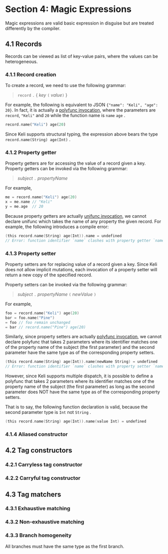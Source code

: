 # Section 4: Magic Expressions

Magic expressions are valid basic expression in disguise but are treated differently by the compiler.

## 4.1 Records

Records can be viewed as list of key-value pairs, where the values can be heterogeneous.

### 4.1.1 Record creation

To create a record, we need to use the following grammar:

> `record` `.` { _key_ `(` _value_`)` }

For example, the following is equivalent to JSON `{"name": "Keli", "age": 20}`. In fact, it is actually a [polyfunc invocation](section-3-expressions.md#3-3-4-polyfunc-invocations), where the parameters are `record`, `"Keli"` and `20` while the function name is `name` `age` . 

```haskell
record.name("Keli") age(20)
```

Since Keli supports structural typing, the expression above bears the type `record.name(String) age(Int)` . 

### 4.1.2 Property getter

Property getters are for accessing the value of a record given a key.  Property getters can be invoked via the following grammar:

> _subject_ `.` _propertyName_

 For example,

```c
me = record.name("Keli") age(20)
x = me.name // "Keli"
y = me.age  // 20
```

Because property getters are actually [unifunc invocation](section-3-expressions.md#3-3-3-unifunc-invocations), we cannot declare unifunc which takes the name of any property the given record. For example, the following introduces a compile error:

```c
(this record.name(String) age(Int)).name = undefined 
// Error: function identifier `name` clashes with property getter `name` 
```

### 4.1.3 Property setter

Property setters are for replacing value of a record given a key. Since Keli does not allow implicit mutations, each invocation of a property setter will return a new copy of the specified record.

Property setters can be invoked via the following grammar:

> _subject_ `.` _propertyName_ `(` _newValue_ `)`

For example,

```c
foo = record.name("Keli") age(20)
bar = foo.name("Pine") 
= foo // foo remain unchanged
= bar // record.name("Pine") age(20)
```

Similarly, since property setters are actually [polyfunc invocation](section-3-expressions.md#3-3-4-polyfunc-invocations), we cannot declare polyfunc that takes 2 parameters where its identifier matches one of the property name of the subject \(the first parameter\) and the second parameter have the same type as of the corresponding property setters. 

```c
(this record.name(String) age(Int)).name(newName String) = undefined 
// Error: function identifier `name` clashes with property setter `name`
```

However, since Keli supports multiple dispatch, it is possible to define a polyfunc that takes 2 parameters where its identifier matches one of the property name of the subject \(the first parameter\) as long as the second parameter does NOT have the same type as of the corresponding property setters.

That is to say, the following function declaration is valid, because the second parameter type is `Int` not `String` . 

```c
(this record.name(String) age(Int)).name(value Int) = undefined 
```

### 4.1.4 Aliased constructor

## 4.2 Tag constructors

### 4.2.1 Carryless tag constructor

### 4.2.2 Carryful tag constructor

## 4.3 Tag matchers

### 4.3.1 Exhaustive matching

### 4.3.2 Non-exhaustive matching

### 4.3.3 Branch homogeneity

All branches must have the same type as the first branch.  

